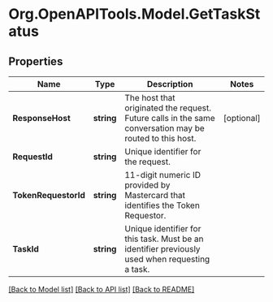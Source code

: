 # Org.OpenAPITools.Model.GetTaskStatus

## Properties

Name | Type | Description | Notes
------------ | ------------- | ------------- | -------------
**ResponseHost** | **string** | The host that originated the request. Future calls in the same conversation may be routed to this host.  | [optional] 
**RequestId** | **string** | Unique identifier for the request.  | 
**TokenRequestorId** | **string** | 11-digit numeric ID provided by Mastercard that identifies the Token Requestor.  | 
**TaskId** | **string** | Unique identifier for this task. Must be an identifier previously used when requesting a task.  | 

[[Back to Model list]](../README.md#documentation-for-models) [[Back to API list]](../README.md#documentation-for-api-endpoints) [[Back to README]](../README.md)

